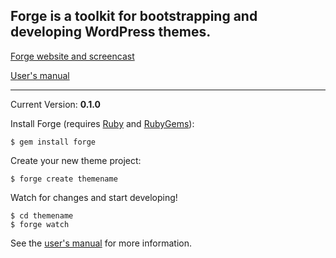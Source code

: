 ## Forge is a toolkit for bootstrapping and developing WordPress themes.

[Forge website and screencast](http://forge.thethemefoundry.com/)

[User's manual](http://forge.thethemefoundry.com/manual)

-----

Current Version: **0.1.0**

Install Forge (requires [Ruby](http://www.ruby-lang.org/) and [RubyGems](http://rubygems.org/)):

    $ gem install forge

Create your new theme project:

    $ forge create themename

Watch for changes and start developing!

    $ cd themename
    $ forge watch

See the [user's manual](http://forge.thethemefoundry.com/manual) for more information.